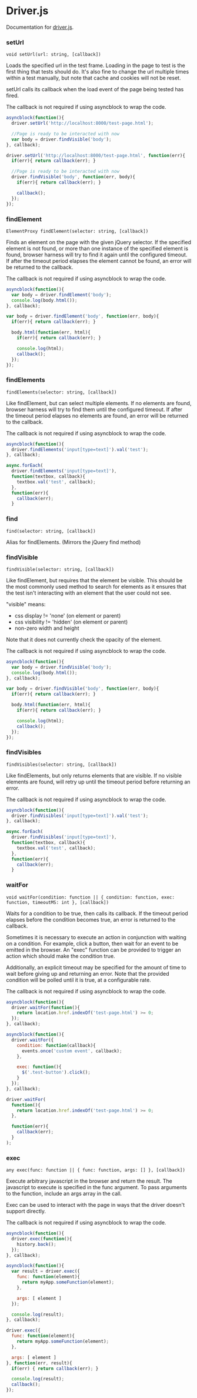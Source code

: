 # Driver.js

Documentation for [driver.js](https://github.com/scriby/browser-harness/blob/master/server/driver.js).

### setUrl

`void setUrl(url: string, [callback])`

Loads the specified url in the test frame. Loading in the page to test is the first thing that tests should do. It's also
fine to change the url multiple times within a test manually, but note that cache and cookies will not be reset.

setUrl calls its callback when the load event of the page being tested has fired.

The callback is not required if using asyncblock to wrap the code.

```javascript
asyncblock(function(){
  driver.setUrl('http://localhost:8000/test-page.html');

  //Page is ready to be interacted with now
  var body = driver.findVisible('body');
}, callback);
```

```javascript
driver.setUrl('http://localhost:8000/test-page.html', function(err){
  if(err){ return callback(err); }

  //Page is ready to be interacted with now
  driver.findVisible('body', function(err, body){
    if(err){ return callback(err); }

    callback();
  });
});
```

### findElement

`ElementProxy findElement(selector: string, [callback])`

Finds an element on the page with the given jQuery selector. If the specified element is not found, or more than one
instance of the specified element is found, browser harness will try to find it again until the configured timeout. If
after the timeout period elapses the element cannot be found, an error will be returned to the callback.

The callback is not required if using asyncblock to wrap the code.

```javascript
asyncblock(function(){
  var body = driver.findElement('body');
  console.log(body.html());
}, callback);
```

```javascript
var body = driver.findElement('body', function(err, body){
  if(err){ return callback(err); }

  body.html(function(err, html){
    if(err){ return callback(err); }

    console.log(html);
    callback();
  });
});
```

### findElements

`findElements(selector: string, [callback])`

Like findElement, but can select multiple elements. If no elements are found, browser harness will try to find them until
the configured timeout. If after the timeout period elapses no elements are found, an error will be returned to the callback.

The callback is not required if using asyncblock to wrap the code.

```javascript
asyncblock(function(){
  driver.findElements('input[type=text]').val('test');
}, callback);
```

```javascript
async.forEach(
  driver.findElements('input[type=text]'),
  function(textbox, callback){
    textbox.val('test', callback);
  },
  function(err){
    callback(err);
  }
```

### find

`find(selector: string, [callback])`

Alias for findElements. (Mirrors the jQuery find method)

### findVisible

`findVisible(selector: string, [callback])`

Like findElement, but requires that the element be visible. This should be the most commonly used method to search for elements
as it ensures that the test isn't interacting with an element that the user could not see.

"visible" means:

* css display != 'none' (on element or parent)
* css visibility != 'hidden' (on element or parent)
* non-zero width and height

Note that it does not currently check the opacity of the element.

The callback is not required if using asyncblock to wrap the code.

```javascript
asyncblock(function(){
  var body = driver.findVisible('body');
  console.log(body.html());
}, callback);
```

```javascript
var body = driver.findVisible('body', function(err, body){
  if(err){ return callback(err); }

  body.html(function(err, html){
    if(err){ return callback(err); }

    console.log(html);
    callback();
  });
});
```

### findVisibles

`findVisibles(selector: string, [callback])`

Like findElements, but only returns elements that are visible. If no visible elements are found, will retry up until
the timeout period before returning an error.

The callback is not required if using asyncblock to wrap the code.

```javascript
asyncblock(function(){
  driver.findVisibles('input[type=text]').val('test');
}, callback);
```

```javascript
async.forEach(
  driver.findVisibles('input[type=text]'),
  function(textbox, callback){
    textbox.val('test', callback);
  },
  function(err){
    callback(err);
  }
```

### waitFor

`void waitFor(condition: function || { condition: function, exec: function, timeoutMS: int }, [callback])`

Waits for a condition to be true, then calls its callback. If the timeout period elapses before the condition becomes true,
an error is returned to the callback.

Sometimes it is necessary to execute an action in conjunction with waiting on a condition. For example, click a button,
then wait for an event to be emitted in the browser. An "exec" function can be provided to trigger an action which should
make the condition true.

Additionally, an explicit timeout may be specified for the amount of time to wait before giving up and returning an error.
Note that the provided condition will be polled until it is true, at a configurable rate.

The callback is not required if using asyncblock to wrap the code.

```javascript
asyncblock(function(){
  driver.waitFor(function(){
    return location.href.indexOf('test-page.html') >= 0;
  });
}, callback);
```

```javascript
asyncblock(function(){
  driver.waitFor({
    condition: function(callback){
      events.once('custom event', callback);
    },

    exec: function(){
      $('.test-button').click();
    }
  });
}, callback);
```

```javascript
driver.waitFor(
  function(){
    return location.href.indexOf('test-page.html') >= 0;
  },

  function(err){
    callback(err);
  }
);
```

### exec

`any exec(func: function || { func: function, args: [] }, [callback])`

Execute arbitrary javascript in the browser and return the result. The javascript to execute is specified in the func
argument. To pass arguments to the function, include an args array in the call.

Exec can be used to interact with the page in ways that the driver doesn't support directly.

The callback is not required if using asyncblock to wrap the code.

```javascript
asyncblock(function(){
  driver.exec(function(){
    history.back();
  });
}, callback);
```

```javascript
asyncblock(function(){
  var result = driver.exec({
    func: function(element){
      return myApp.someFunction(element);
    },

    args: [ element ]
  });

  console.log(result);
}, callback);
```

```javascript
driver.exec({
  func: function(element){
    return myApp.someFunction(element);
  },

  args: [ element ]
}, function(err, result){
  if(err) { return callback(err); }

  console.log(result);
  callback();
});
```